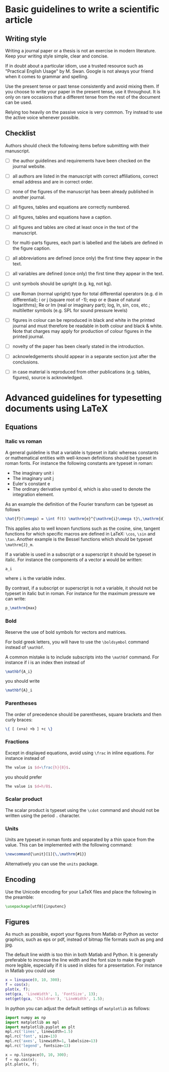 # Basic guidelines to write a scientific article 

## Writing style

Writing a journal paper or a thesis is not an exercise in modern literature. Keep your writing style simple, clear and concise.

If in doubt about a particular idiom, use a trusted resource such as "Practical English Usage" by M. Swan. Google is not always your friend when it comes to grammar and spelling.

Use the present tense or past tense consistently and avoid mixing them. If you choose to write your paper in the present tense, use it throughout. It is only on rare occasions that a different tense from the rest of the document can be used.

Relying too heavily on the passive voice is very common. Try instead to use the active voice whenever possible.

## Checklist

Authors should check the following items before submitting with their manuscript.


- [ ] the author guidelines and requirements have been checked on the journal website. 
- [ ] all authors are listed in the manuscript with correct affiliations, correct email address 
and are in correct order.
- [ ] none of the figures of the manuscript has been already published in another journal.
- [ ] all figures, tables and equations are correctly numbered.
- [ ] all figures, tables and equations have a caption.
- [ ] all figures and tables are cited at least once in the text of the manuscript.
- [ ] for multi-parts figures, each part is labelled and the labels are defined in the figure caption.
- [ ] all abbreviations are defined (once only) the first time they appear in the text. 
- [ ] all variables are defined (once only) the first time they appear in the text.
- [ ] unit symbols should be upright (e.g. kg, not kg).
- [ ] use Roman (normal upright) type for total differential operators (e.g. d in differential); i or j (square root of -1); exp or e (base of natural logarithms); Re or Im (real or imaginary part); log, ln, sin, cos, etc.; multiletter symbols (e.g. SPL for sound pressure levels)
- [ ] figures in colour can be reproduced in black and white in the printed journal and must therefore be readable in both colour and black & white. Note that charges may apply for production of colour figures in the printed journal.
- [ ] novelty of the paper has been clearly stated in the introduction.
- [ ] acknowledgements should appear in a separate section just after the conclusions.
- [ ] in case material is reproduced from other publications (e.g. tables, figures), source is acknowledged.


# Advanced guidelines for typesetting documents using LaTeX

## Equations

### Italic vs roman

A general guideline is that a variable is typeset in italic whereas constants or mathematical entities with well-known definitions should be typeset in roman fonts. For instance the following constants are typeset in roman:
* The imaginary unit i
* The imaginary unit j
* Euler's constant e
* The ordinary derivative symbol d, which is also used to denote the integration element.

As an example the definition of the Fourier transform can be typeset as follows
```latex
\hat{f}(\omega) = \int f(t) \mathrm{e}^{\mathrm{i}\omega t}\,\mathrm{d}t
```

This applies also to well known functions such as the cosine, sine, tangent functions for which specific macros are defined in LaTeX: `\cos`, `\sin` and `\tan`. Another example is the Bessel functions which should be typeset `\mathrm{J}_m`.

If a variable is used in a subscript or a superscript it should be typeset in italic. For instance the components of a vector a would be written:
```latex
a_i
```
where `i` is the variable index.

By contrast, if a subscript or superscript is not a variable, it should not be typeset in italic but in roman. For instance for the maximum pressure we can write:
```latex
p_\mathrm{max}
```


### Bold

Reserve the use of bold symbols for vectors and matrices.

For bold greek letters, you will have to use the `\boldsymbol` command instead of `\mathbf`.

A common mistake is to include subscripts into the `\mathbf` command. For instance if i is an index then instead of
```latex
\mathbf{A_i}
```
you should write
```latex
\mathbf{A}_i
```

### Parentheses

The order of precedence should be parentheses, square brackets and then curly braces:
```latex
\{ [ (x+a) +b ] +c \}
```


### Fractions

Except in displayed equations, avoid using `\frac` in inline equations. For instance instead of
```latex
The value is $d=\frac{h}{8}$.
```
you should prefer
```latex
The value is $d=h/8$.
```


### Scalar product

The scalar product is typeset using the `\cdot` command and should not be written using the period `.` character.


### Units

Units are typeset in roman fonts and separated by a thin space from the value. This can be implemented with the following command:
```latex
\newcommand{\unit}[1]{\,\mathrm{#1}}
```
Alternatively you can use the `units` package.


## Encoding

Use the Unicode encoding for your LaTeX files and place the following in the preamble:
```latex
\usepackage[utf8]{inputenc}
```


## Figures

As much as possible, export your figures from Matlab or Python as vector graphics, such as eps or pdf, instead of bitmap file formats such as png and jpg.

The default line width is too thin in both Matlab and Python. It is generally preferable to increase the line width and the font size to make the graph more legible, especially if it is used in slides for a presentation. For instance in Matlab you could use
```matlab
x = linspace(0, 10, 300);
f = cos(x);
plot(x, f);
set(gca, 'LineWidth', 1, 'FontSize', 13);
set(get(gca, 'Children'), 'LineWidth', 1.5);
```
In python you can adjust the default settings of `matplotlib` as follows:
```python
import numpy as np
import matplotlib as mpl
import matplotlib.pyplot as plt
mpl.rc('lines', linewidth=1.5)
mpl.rc('font', size=13)
mpl.rc('axes', linewidth=1, labelsize=13)
mpl.rc('legend', fontsize=13)

x = np.linspace(0, 10, 300);
f = np.cos(x);
plt.plot(x, f);
```

